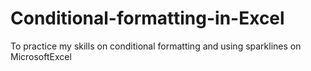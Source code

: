 # Conditional-formatting-in-Excel
To practice my skills on conditional formatting and using sparklines on MicrosoftExcel
